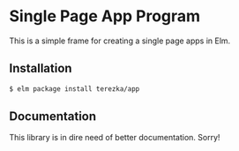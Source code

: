 # Single Page App Program

This is a simple frame for creating a single page apps in Elm.

## Installation

```bash
$ elm package install terezka/app
```

## Documentation

This library is in dire need of better documentation. Sorry!
